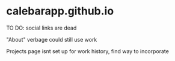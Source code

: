 # calebarapp.github.io

TO DO: 
social links are dead

"About" verbage could still use work

Projects page isnt set up for work history, find way to incorporate
